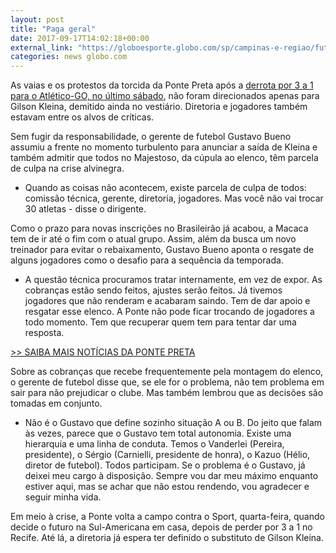 ```yaml
---
layout: post
title: "Paga geral"
date: 2017-09-17T14:02:18+00:00
external_link: "https://globoesporte.globo.com/sp/campinas-e-regiao/futebol/times/ponte-preta/noticia/gerente-diz-que-todos-tem-parcela-de-culpa-e-fala-em-ajustes-para-resgatar-elenco.ghtml"
categories: news globo.com
---
```

 
 
 

 
 
 
 

As vaias e os protestos da torcida da Ponte Preta após a [derrota por 3 a 1 para o Atlético-GO, no último sábado](http://globoesporte.globo.com/sp/campinas-e-regiao/futebol/brasileirao-serie-a/jogo/16-09-2017/ponte-preta-atletico-go/), não foram direcionados apenas para Gilson Kleina, demitido ainda no vestiário. Diretoria e jogadores também estavam entre os alvos de críticas.

 
 
 

Sem fugir da responsabilidade, o gerente de futebol Gustavo Bueno assumiu a frente no momento turbulento para anunciar a saída de Kleina e também admitir que todos no Majestoso, da cúpula ao elenco, têm parcela de culpa na crise alvinegra.

 
 
 

- Quando as coisas não acontecem, existe parcela de culpa de todos: comissão técnica, gerente, diretoria, jogadores. Mas você não vai trocar 30 atletas - disse o dirigente.

 
 
 

Como o prazo para novas inscrições no Brasileirão já acabou, a Macaca tem de ir até o fim com o atual grupo. Assim, além da busca um novo treinador para evitar o rebaixamento, Gustavo Bueno aponta o resgate de alguns jogadores como o desafio para a sequência da temporada.

 
 
 

- A questão técnica procuramos tratar internamente, em vez de expor. As cobranças estão sendo feitos, ajustes serão feitos. Já tivemos jogadores que não renderam e acabaram saindo. Tem de dar apoio e resgatar esse elenco. A Ponte não pode ficar trocando de jogadores a todo momento. Tem que recuperar quem tem para tentar dar uma resposta.

 
 
 

[\>\> SAIBA MAIS NOTÍCIAS DA PONTE PRETA](http://globoesporte.globo.com/sp/campinas-e-regiao/futebol/times/ponte-preta/)

 
 
 

Sobre as cobranças que recebe frequentemente pela montagem do elenco, o gerente de futebol disse que, se ele for o problema, não tem problema em sair para não prejudicar o clube. Mas também lembrou que as decisões são tomadas em conjunto.

 
 
 

 
 
 

- Não é o Gustavo que define sozinho situação A ou B. Do jeito que falam às vezes, parece que o Gustavo tem total autonomia. Existe uma hierarquia e uma linha de conduta. Temos o Vanderlei (Pereira, presidente), o Sérgio (Carnielli, presidente de honra), o Kazuo (Hélio, diretor de futebol). Todos participam. Se o problema é o Gustavo, já deixei meu cargo à disposição. Sempre vou dar meu máximo enquanto estiver aqui, mas se achar que não estou rendendo, vou agradecer e seguir minha vida.

 
 
 

Em meio à crise, a Ponte volta a campo contra o Sport, quarta-feira, quando decide o futuro na Sul-Americana em casa, depois de perder por 3 a 1 no Recife. Até lá, a diretoria já espera ter definido o substituto de Gilson Kleina.

 
 
